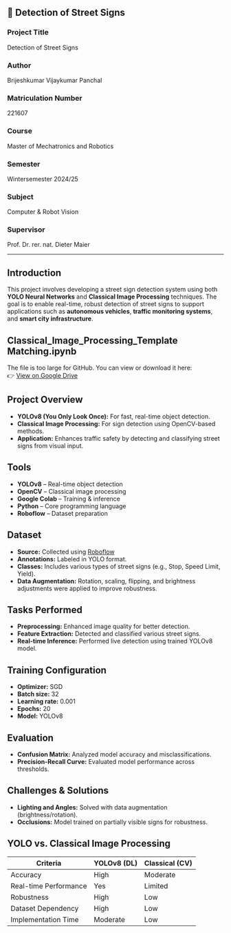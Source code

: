 ## 🚦 Detection of Street Signs

### Project Title
Detection of Street Signs

### Author
Brijeshkumar Vijaykumar Panchal

### Matriculation Number
221607

### Course
Master of Mechatronics and Robotics

### Semester
Wintersemester 2024/25

### Subject
Computer & Robot Vision

### Supervisor
Prof. Dr. rer. nat. Dieter Maier

---

## Introduction

This project involves developing a street sign detection system using both **YOLO Neural Networks** and **Classical Image Processing** techniques. The goal is to enable real-time, robust detection of street signs to support applications such as **autonomous vehicles**, **traffic monitoring systems**, and **smart city infrastructure**.

## Classical_Image_Processing_Template Matching.ipynb

The file is too large for GitHub. You can view or download it here:  
👉 [View on Google Drive](https://colab.research.google.com/drive/1RdYeh7diCsxSvcStmR_fM_NRzaF7e_Rp?usp=drive_link)

## Project Overview

- **YOLOv8 (You Only Look Once):** For fast, real-time object detection.
- **Classical Image Processing:** For sign detection using OpenCV-based methods.
- **Application:** Enhances traffic safety by detecting and classifying street signs from visual input.

## Tools

- **YOLOv8** – Real-time object detection
- **OpenCV** – Classical image processing
- **Google Colab** – Training & inference
- **Python** – Core programming language
- **Roboflow** – Dataset preparation

## Dataset

- **Source:** Collected using [Roboflow](https://roboflow.com/)
- **Annotations:** Labeled in YOLO format.
- **Classes:** Includes various types of street signs (e.g., Stop, Speed Limit, Yield).
- **Data Augmentation:** Rotation, scaling, flipping, and brightness adjustments were applied to improve robustness.

## Tasks Performed

- **Preprocessing:** Enhanced image quality for better detection.
- **Feature Extraction:** Detected and classified various street signs.
- **Real-time Inference:** Performed live detection using trained YOLOv8 model.

## Training Configuration

- **Optimizer:** SGD
- **Batch size:** 32
- **Learning rate:** 0.001
- **Epochs:** 20
- **Model:** YOLOv8

## Evaluation

- **Confusion Matrix:** Analyzed model accuracy and misclassifications.
- **Precision-Recall Curve:** Evaluated model performance across thresholds.

## Challenges & Solutions

- **Lighting and Angles:** Solved with data augmentation (brightness/rotation).
- **Occlusions:** Model trained on partially visible signs for robustness.

## YOLO vs. Classical Image Processing

| Criteria               | YOLOv8 (DL) | Classical (CV) |
|------------------------|-------------|----------------|
| Accuracy               | High        | Moderate       |
| Real-time Performance  | Yes         | Limited        |
| Robustness             | High        | Low            |
| Dataset Dependency     | High        | Low            |
| Implementation Time    | Moderate    | Low            |
